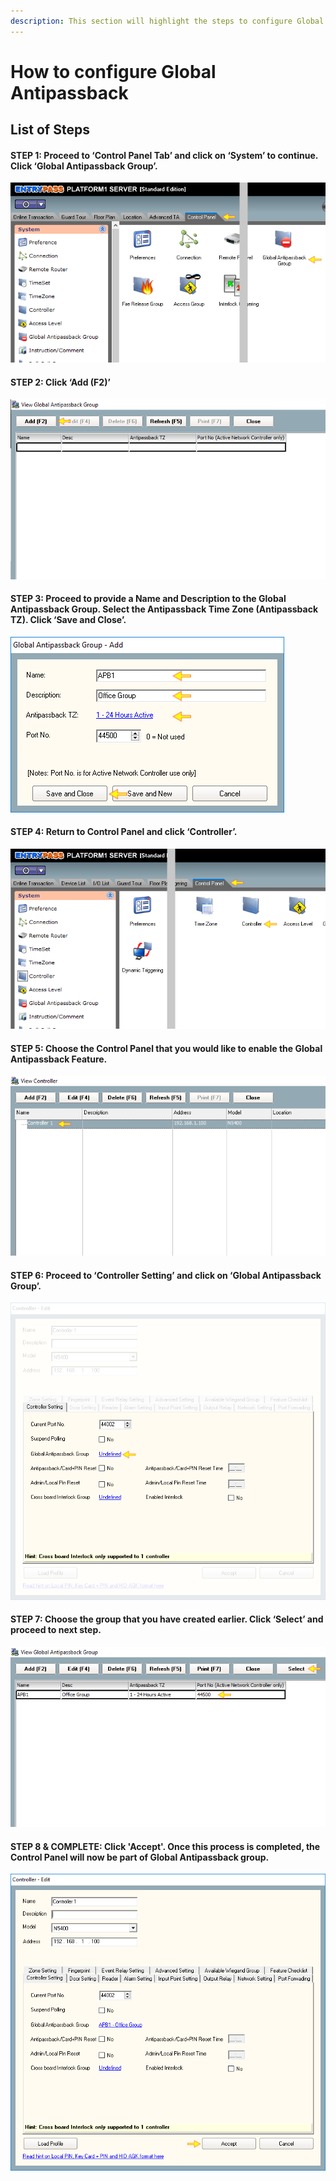 ```yaml
---
description: This section will highlight the steps to configure Global Antipassback
---
```


# How to configure Global Antipassback

## List of Steps

#### STEP 1: Proceed to ‘Control Panel Tab’ and click on ‘System’ to continue. Click ‘Global Antipassback Group’.

![](../.gitbook/assets/untitled1%20%288%29.png)



#### STEP 2: Click ‘Add \(F2\)’

![](../.gitbook/assets/untitled2%20%281%29.png)



#### STEP 3: Proceed to provide a Name and Description to the Global Antipassback Group. Select the Antipassback Time Zone \(Antipassback TZ\). Click ‘Save and Close’.

![](../.gitbook/assets/untitled3%20%2814%29.png)



#### STEP 4: Return to Control Panel and click ‘Controller’. 

![](../.gitbook/assets/untitled4%20%282%29.png)



#### STEP 5: Choose the Control Panel that you would like to enable the Global Antipassback Feature.

![](../.gitbook/assets/untitled5%20%285%29.png)



#### STEP 6: Proceed to ‘Controller Setting’ and click on ‘Global Antipassback Group’. 

![](../.gitbook/assets/untitled6%20%288%29.png)



#### STEP 7: Choose the group that you have created earlier. Click ‘Select’ and proceed to next step.

![](../.gitbook/assets/untitled7%20%286%29.png)



#### STEP 8 & COMPLETE: Click 'Accept'. Once this process is completed, the Control Panel will now be part of Global Antipassback group.

![](../.gitbook/assets/untitled8%20%287%29.png)



